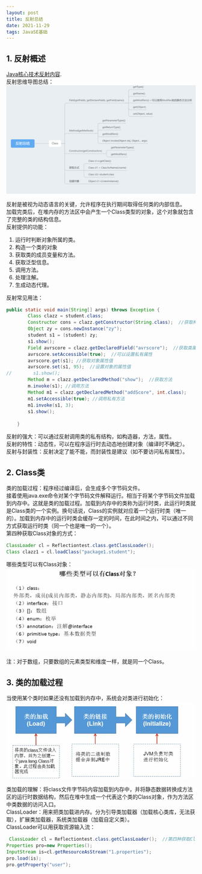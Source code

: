 ```yaml
---
layout: post
title: 反射总结
date: 2021-11-29
tags: JavaSE基础
---
```

## 1. 反射概述
[Java核心技术反射内容](https://wbazmy.com/2021/10/%E7%BB%A7%E6%89%BF/#6-%E5%8F%8D%E5%B0%84).  
反射思维导图总结：
![](/images/JavaSE/41.png)

反射是被视为动态语言的关键，允许程序在执行期间取得任何类的内部信息。  
加载完类后，在堆内存的方法区中会产生一个Class类型的对象，这个对象就包含了完整的类的结构信息。  
反射提供的功能：
1. 运行时判断对象所属的类。
2. 构造一个类的对象
3. 获取类的成员变量和方法。
4. 获取泛型信息。
5. 调用方法。
6. 处理注解。
7. 生成动态代理。

反射常见用法：

```java
public static void main(String[] args) throws Exception {
        Class clazz = student.class;
        Constructor cons = clazz.getConstructor(String.class);  //获取构造器
        Object zy = cons.newInstance("zy");
        student s1 = (student) zy;
        s1.show();
        Field avrscore = clazz.getDeclaredField("avrscore");  //获取类属性
        avrscore.setAccessible(true);  //可以设置私有属性
        avrscore.get(s1); //获取对象属性值
        avrscore.set(s1, 95);  //设置对象的属性值
//        s1.show();
        Method m = clazz.getDeclaredMethod("show");  //获取方法
        m.invoke(s1); //调用方法
        Method m1 = clazz.getDeclaredMethod("addScore", int.class);  
        m1.setAccessible(true); //调用私有方法
        m1.invoke(s1, 3);
        s1.show();
        
    }
```

反射的强大：可以通过反射调用类的私有结构，如构造器，方法，属性。  
反射的特性：动态性，可以在程序运行时去动态地创建对象（编译时不确定）。  
反射与封装性：反射决定了能不能，而封装性是建议（如不要访问私有属性）。  
## 2. Class类
类的加载过程：程序经过编译后，会生成多个字节码文件。  
接着使用java.exe命令对某个字节码文件解释运行。相当于将某个字节码文件加载到内存中。这就是类的加载过程。加载到内存中的类称为运行时类，此运行时类就是Class类的一个实例。换句话说，Class的实例就对应着一个运行时类（唯一的）。加载到内存中的运行时类会缓存一定的时间，在此时间之内，可以通过不同方式获取运行时类（同一个也是唯一的一个）。  
第四种获取Class对象的方式：

```java
ClassLoader cl = Reflectiontest.class.getClassLoader();
Class clazz1 = cl.loadClass("package1.student");
```

哪些类型可以有Class对象：
![](/images/JavaSE/42.png)

注：对于数组，只要数组的元素类型和维度一样，就是同一个Class。  
## 3. 类的加载过程
当使用某个类时如果还没有加载到内存中，系统会对类进行初始化：
![](/images/JavaSE/43.png)

类加载的理解：将class文件字节码内容加载到内存中，并将静态数据转换成方法区的运行时数据结构，然后在堆中生成一个代表这个类的Class对象，作为方法区中类数据的访问入口。  
ClassLoader：用来把类加载进内存。分为引导类加载器（加载核心类库，无法获取），扩展类加载器，系统类加载器（加载自定义类）。  
ClassLoader可以用获取资源输入流：

```java
 ClassLoader cl = Reflectiontest.class.getClassLoader();  //第四种获取Class对象的方式
Properties pro=new Properties();
InputStream is=cl.getResourceAsStream("1.properties");
pro.load(is);
pro.getProperty("user");
```




